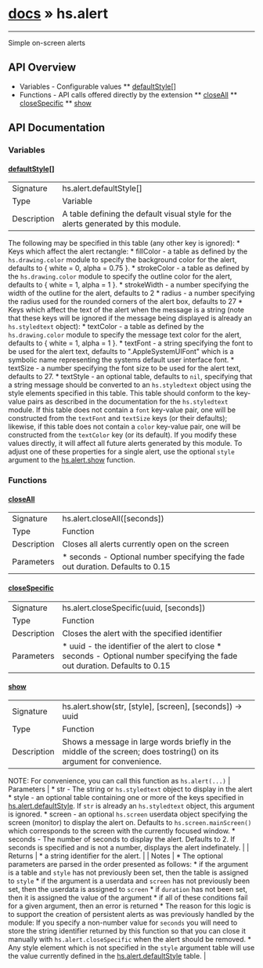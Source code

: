 # [docs](index.md) » hs.alert
---

Simple on-screen alerts

## API Overview
* Variables - Configurable values
** [defaultStyle[]](#defaultStyle[])
* Functions - API calls offered directly by the extension
** [closeAll](#closeAll)
** [closeSpecific](#closeSpecific)
** [show](#show)

## API Documentation

### Variables

#### [defaultStyle[]](#defaultStyle[])
| | |
|-|-|
| Signature   | hs.alert.defaultStyle[]  |
| Type        | Variable |
| Description | A table defining the default visual style for the alerts generated by this module. |
  The following may be specified in this table (any other key is ignored):
     * Keys which affect the alert rectangle:
       * fillColor   - a table as defined by the `hs.drawing.color` module to specify the background color for the alert, defaults to { white = 0, alpha = 0.75 }.
       * strokeColor - a table as defined by the `hs.drawing.color` module to specify the outline color for the alert, defaults to { white = 1, alpha = 1 }.
       * strokeWidth - a number specifying the width of the outline for the alert, defaults to 2
       * radius      - a number specifying the radius used for the rounded corners of the alert box, defaults to 27
     * Keys which affect the text of the alert when the message is a string (note that these keys will be ignored if the message being displayed is already an `hs.styledtext` object):
       * textColor   - a table as defined by the `hs.drawing.color` module to specify the message text color for the alert, defaults to { white = 1, alpha = 1 }.
       * textFont    - a string specifying the font to be used for the alert text, defaults to ".AppleSystemUIFont" which is a symbolic name representing the systems default user interface font.
       * textSize    - a number specifying the font size to be used for the alert text, defaults to 27.
       * textStyle   - an optional table, defaults to `nil`, specifying that a string message should be converted to an `hs.styledtext` object using the style elements specified in this table.  This table should conform to the key-value pairs as described in the documentation for the `hs.styledtext` module.  If this table does not contain a `font` key-value pair, one will be constructed from the `textFont` and `textSize` keys (or their defaults); likewise, if this table does not contain a `color` key-value pair, one will be constructed from the `textColor` key (or its default).
    If you modify these values directly, it will affect all future alerts generated by this module.  To adjust one of these properties for a single alert, use the optional `style` argument to the [hs.alert.show](#show) function.

### Functions

#### [closeAll](#closeAll)
| | |
|-|-|
| Signature   | hs.alert.closeAll([seconds])  |
| Type        | Function |
| Description | Closes all alerts currently open on the screen |
| Parameters |  * seconds - Optional number specifying the fade out duration. Defaults to 0.15 | | Returns |  * None | 
#### [closeSpecific](#closeSpecific)
| | |
|-|-|
| Signature   | hs.alert.closeSpecific(uuid, [seconds])  |
| Type        | Function |
| Description | Closes the alert with the specified identifier |
| Parameters |  * uuid    - the identifier of the alert to close * seconds - Optional number specifying the fade out duration. Defaults to 0.15 | | Returns |  * None | | Notes |  * Use this function to close an alert which is indefinate or close an alert with a long duration early. | 
#### [show](#show)
| | |
|-|-|
| Signature   | hs.alert.show(str, [style], [screen], [seconds]) -> uuid  |
| Type        | Function |
| Description | Shows a message in large words briefly in the middle of the screen; does tostring() on its argument for convenience. |
  NOTE: For convenience, you can call this function as `hs.alert(...)`
| Parameters |  * str     - The string or `hs.styledtext` object to display in the alert * style   - an optional table containing one or more of the keys specified in [hs.alert.defaultStyle](#defaultStyle).  If `str` is already an `hs.styledtext` object, this argument is ignored. * screen  - an optional `hs.screen` userdata object specifying the screen (monitor) to display the alert on.  Defaults to `hs.screen.mainScreen()` which corresponds to the screen with the currently focused window. * seconds - The number of seconds to display the alert. Defaults to 2.  If seconds is specified and is not a number, displays the alert indefinately. | | Returns |  * a string identifier for the alert. | | Notes |  * The optional parameters are parsed in the order presented as follows:   * if the argument is a table and `style` has not previously been set, then the table is assigned to `style`   * if the argument is a userdata and `screen` has not previously been set, then the userdata is assigned to `screen`   * if `duration` has not been set, then it is assigned the value of the argument   * if all of these conditions fail for a given argument, then an error is returned * The reason for this logic is to support the creation of persistent alerts as was previously handled by the module: If you specify a non-number value for `seconds` you will need to store the string identifier returned by this function so that you can close it manually with `hs.alert.closeSpecific` when the alert should be removed. * Any style element which is not specified in the `style` argument table will use the value currently defined in the [hs.alert.defaultStyle](#defaultStyle) table. | 